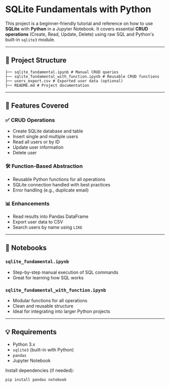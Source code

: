# SQLite Fundamentals with Python

This project is a beginner-friendly tutorial and reference on how to use **SQLite** with **Python** in a Jupyter Notebook. It covers essential **CRUD operations** (Create, Read, Update, Delete) using raw SQL and Python's built-in `sqlite3` module.

---

## 📂 Project Structure
```text
├── sqlite_fundamental.ipynb # Manual CRUD queries
├── sqlite_fundamental_with_function.ipynb # Reusable CRUD functions
├── users_export.csv # Exported user data (optional)
├── README.md # Project documentation
```


---

## 🚀 Features Covered

### ✅ CRUD Operations

- Create SQLite database and table
- Insert single and multiple users
- Read all users or by ID
- Update user information
- Delete user

### 🛠️ Function-Based Abstraction

- Reusable Python functions for all operations
- SQLite connection handled with best practices
- Error handling (e.g., duplicate email)

### 📊 Enhancements

- Read results into Pandas DataFrame
- Export user data to CSV
- Search users by name using `LIKE`

---

## 📒 Notebooks

### `sqlite_fundamental.ipynb`

- Step-by-step manual execution of SQL commands
- Great for learning how SQL works

### `sqlite_fundamental_with_function.ipynb`

- Modular functions for all operations
- Clean and reusable structure
- Ideal for integrating into larger Python projects

---

## 💡 Requirements

- Python 3.x
- `sqlite3` (built-in with Python)
- `pandas`
- Jupyter Notebook

Install dependencies (if needed):

```bash
pip install pandas notebook
